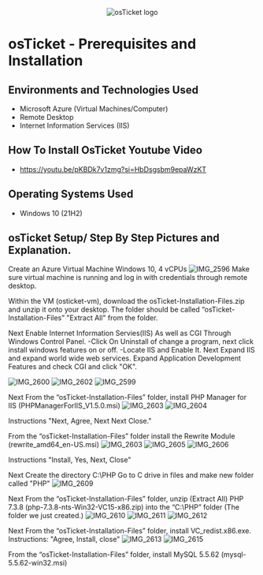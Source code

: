 <p align="center">
<img src="https://i.imgur.com/Clzj7Xs.png" alt="osTicket logo"/>
</p>

<h1>osTicket - Prerequisites and Installation</h1>

<h2>Environments and Technologies Used</h2>

- Microsoft Azure (Virtual Machines/Computer)
- Remote Desktop
- Internet Information Services (IIS)

<h2>How To Install OsTicket Youtube Video </h2>

- https://youtu.be/pKBDk7v1zmg?si=HbDsgsbm9epaWzKT

<h2>Operating Systems Used </h2>

- Windows 10</b> (21H2)


<h2>osTicket Setup/ Step By Step Pictures and Explanation. </h2>

Create an Azure Virtual Machine Windows 10, 4 vCPUs
![IMG_2596](https://github.com/user-attachments/assets/695c7717-157f-423f-9935-a2f91e5b6584)
Make sure virtual machine is running and log in with credentials through remote desktop.

Within the VM (osticket-vm), download the osTicket-Installation-Files.zip and unzip it onto your desktop. The folder should be called “osTicket-Installation-Files”
"Extract All" from the folder.

Next Enable Internet Information Servies(IIS) As well as CGI Through Windows Control Panel.
-Click On Uninstall of change a program, next click install windows features on or off.
-Locate IIS and Enable It. Next Expand IIS and expand world wide web services. Expand Application Development Features and check CGI and click "OK".

![IMG_2600](https://github.com/user-attachments/assets/b3df3eed-1138-4dfd-b96a-8b82679fc000)
![IMG_2602](https://github.com/user-attachments/assets/76ec9390-2660-464f-a5ef-7c0ea3a976e6)
![IMG_2599](https://github.com/user-attachments/assets/0020cf56-4734-4b61-b15b-605bce14e50e)

Next From the “osTicket-Installation-Files” folder, install PHP Manager for IIS (PHPManagerForIIS_V1.5.0.msi)
![IMG_2603](https://github.com/user-attachments/assets/fb0c075e-bb62-496e-b1dd-2a2942bc30ba)
![IMG_2604](https://github.com/user-attachments/assets/ea08482a-b6a8-47d5-a4fb-671a3a32b6d2)


Instructions "Next, Agree, Next Next Close."

From the “osTicket-Installation-Files” folder install the Rewrite Module (rewrite_amd64_en-US.msi)
![IMG_2603](https://github.com/user-attachments/assets/32d527d0-b1be-44d7-b0ef-305a88f729ef)
![IMG_2605](https://github.com/user-attachments/assets/f226a490-fdba-43d6-a267-ede6bb8f312b)
![IMG_2606](https://github.com/user-attachments/assets/bf8930ab-731f-4a5d-b23b-a3ed4f2866fa)


Instructions "Install, Yes, Next, Close"

Next Create the directory C:\PHP
Go to C drive in files and make new folder called "PHP"
![IMG_2609](https://github.com/user-attachments/assets/3352db1f-af30-4192-917a-f58c2107f4c6)


Next From the “osTicket-Installation-Files” folder, unzip (Extract All) PHP 7.3.8 (php-7.3.8-nts-Win32-VC15-x86.zip) into the “C:\PHP” folder (The folder we just created.)
![IMG_2610](https://github.com/user-attachments/assets/464f1f2f-6080-41c7-a20a-00714689118d)
![IMG_2611](https://github.com/user-attachments/assets/8451a901-5d62-4439-a7e8-f8ac0422add6)
![IMG_2612](https://github.com/user-attachments/assets/4eadd9e3-5fe6-49d0-98b1-234f656e6eb3)

Next From the “osTicket-Installation-Files” folder, install VC_redist.x86.exe.
Instructions: "Agree, Install, close"
![IMG_2613](https://github.com/user-attachments/assets/9fe501d4-0b34-4ad1-8b92-5afcd3e41501)
![IMG_2615](https://github.com/user-attachments/assets/fdcdda5b-878a-4890-b43b-2c8e15b6ff9e)

From the “osTicket-Installation-Files” folder, install MySQL 5.5.62 (mysql-5.5.62-win32.msi)














